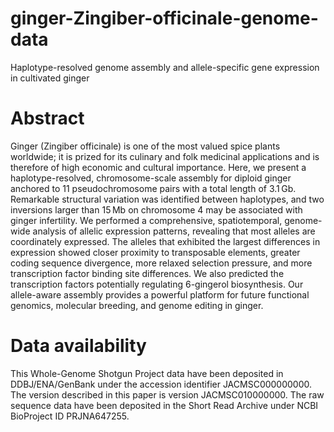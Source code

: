 # ginger-Zingiber-officinale-genome-data
Haplotype-resolved genome assembly and allele-specific gene expression in cultivated ginger

# Abstract
Ginger (Zingiber officinale) is one of the most valued spice plants worldwide; it is prized for its culinary and folk medicinal applications and is therefore of high economic and cultural importance. Here, we present a haplotype-resolved, chromosome-scale assembly for diploid ginger anchored to 11 pseudochromosome pairs with a total length of 3.1 Gb. Remarkable structural variation was identified between haplotypes, and two inversions larger than 15 Mb on chromosome 4 may be associated with ginger infertility. We performed a comprehensive, spatiotemporal, genome-wide analysis of allelic expression patterns, revealing that most alleles are coordinately expressed. The alleles that exhibited the largest differences in expression showed closer proximity to transposable elements, greater coding sequence divergence, more relaxed selection pressure, and more transcription factor binding site differences. We also predicted the transcription factors potentially regulating 6-gingerol biosynthesis. Our allele-aware assembly provides a powerful platform for future functional genomics, molecular breeding, and genome editing in ginger.

# Data availability
This Whole-Genome Shotgun Project data have been deposited in DDBJ/ENA/GenBank under the accession identifier JACMSC000000000. The version described in this paper is version JACMSC010000000. The raw sequence data have been deposited in the Short Read Archive under NCBI BioProject ID PRJNA647255.
